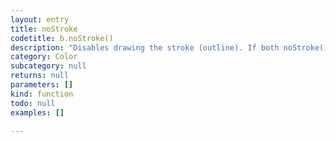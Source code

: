 ```yaml
---
layout: entry
title: noStroke
codetitle: b.noStroke()
description: "Disables drawing the stroke (outline). If both noStroke() and noFill()\nare called, nothing will be drawn to the screen."
category: Color
subcategory: null
returns: null
parameters: []
kind: function
todo: null
examples: []

---
```

